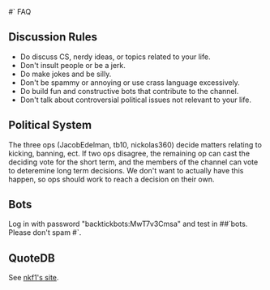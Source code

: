 
#\` FAQ

## Discussion Rules
 - Do discuss CS, nerdy ideas, or topics related to your life.
 - Don't insult people or be a jerk.
 - Do make jokes and be silly.
 - Don't be spammy or annoying or use crass language excessively. 
 - Do build fun and constructive bots that contribute to the channel.
 - Don't talk about controversial political issues not relevant to your life.


## Political System
The three ops (JacobEdelman, tb10, nickolas360) decide matters relating to kicking, banning, ect. If two ops disagree, the remaining op can cast the deciding vote for the short term, and the members of the channel can vote to deteremine long term decisions. We don't want to actually have this happen, so ops should work to reach a decision on their own. 

## Bots
Log in with password "backtickbots:MwT7v3Cmsa" and test in ##\`bots. Please don't spam #\`.

## QuoteDB
See [nkf1's site](http://me.zippynk.com/backtick_irc_qdb.txt).
